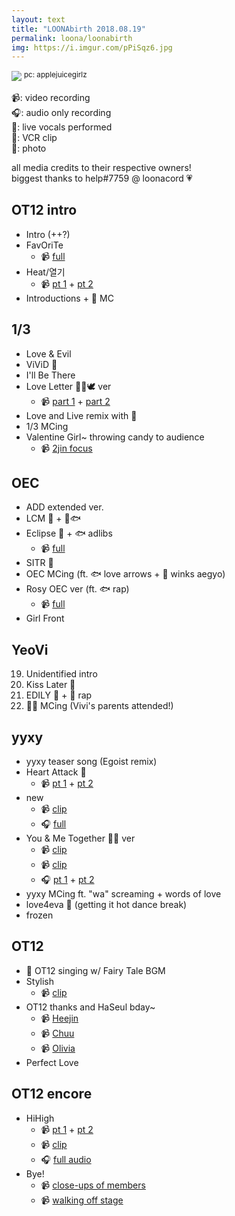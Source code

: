 ```yaml
---
layout: text
title: "LOONAbirth 2018.08.19"
permalink: loona/loonabirth
img: https://i.imgur.com/pPiSqz6.jpg
---
```


![](https://i.imgur.com/pPiSqz6.jpg)
<sup>pc: applejuicegirlz</sup>

📹: video recording<br>
🎧: audio only recording<br>
🎤: live vocals performed<br>
📼: VCR clip<br>
📸: photo<br>

all media credits to their respective owners! <br>biggest thanks to help#7759 @ loonacord 💗

## OT12 intro

* Intro (++?)
* FavOriTe
  * 📹 [full](https://www.youtube.com/watch?v=tMbSuIKITyQ)
* Heat/열기
  * 📹 [pt 1](https://streamable.com/9056r) + [pt 2](https://streamable.com/n8nhl)
* Introductions + 🐸 MC


## 1/3

* Love & Evil
* ViViD 🎤
* I'll Be There
* Love Letter 🐰🐱🕊 ver
  * 📹 [part 1](https://streamable.com/50yby) + [part 2](https://streamable.com/c3uy4)
* Love and Live remix with 🐸
* 1/3 MCing
* Valentine Girl~ throwing candy to audience
  * 📹 [2jin focus](https://streamable.com/749nx)

## OEC

* ADD extended ver.
* LCM 🎤 + 🦉🐟
* Eclipse 🎤 + 🐟 adlibs
  * 📹 [full](https://streamable.com/w2r58)
* SITR 🎤
* OEC MCing (ft. 🐟 love arrows + 🦇 winks aegyo)
* Rosy OEC ver (ft. 🐟 rap)
  * 📹 [full](https://streamable.com/thvsk)
* Girl Front

## YeoVi

19. Unidentified intro
20. Kiss Later 🎤
21. EDILY 🎤 + 🐸 rap
22. 🦌🐸 MCing (Vivi's parents attended!)


## yyxy

* yyxy teaser song (Egoist remix)
* Heart Attack 🎤
  * 📹 [pt 1](https://streamable.com/birt4) + [pt 2](https://streamable.com/fhaww)
* new
  * 📹 [clip](https://streamable.com/sn9mo)
  * 🎧 [full](https://streamable.com/lowvu)
* You & Me Together 🦋🐺 ver
  * 📹 [clip](https://streamable.com/s4tp1)
  * 📹 [clip](https://streamable.com/u45e8)
  * 🎧 [pt 1](https://streamable.com/4pcwu) + [pt 2](https://streamable.com/chr56)
* yyxy MCing ft. "wa" screaming + words of love
* love4eva 🎤 (getting it hot dance break)
* frozen

## OT12

* 📼 OT12 singing w/ Fairy Tale BGM
* Stylish
  * 📹 [clip](https://streamable.com/6emdj)
* OT12 thanks and HaSeul bday~
  * 📹 [Heejin](https://streamable.com/0a6fq)
  * 📹 [Chuu](https://streamable.com/nimkp)
  * 📹 [Olivia](https://streamable.com/0s21k)
* Perfect Love

## OT12 encore
* HiHigh
  * 📹 [pt 1](https://streamable.com/0xtvr) + [pt 2](https://streamable.com/xqrgq)
  * 📹 [clip](https://streamable.com/drhvo)
  * 🎧 [full audio](https://streamable.com/o2y1g)
* Bye!
  * 📹 [close-ups of members](https://streamable.com/w7b4d)
  * 📹 [walking off stage](https://streamable.com/sttru)

